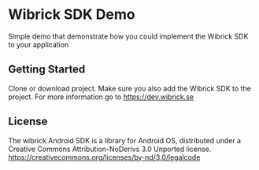 
# Wibrick SDK Demo

Simple demo that demonstrate how you could implement the Wibrick SDK to your application

## Getting Started

Clone or download project. Make sure you also add the Wibrick SDK to the project. 
For more information go to https://dev.wibrick.se

## License

The wibrick Android SDK is a library for Android OS, distributed under a Creative Commons Attribution-NoDerivs 3.0 Unported license.
https://creativecommons.org/licenses/by-nd/3.0/legalcode
